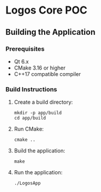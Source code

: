 # Logos Core POC

## Building the Application

### Prerequisites

- Qt 6.x
- CMake 3.16 or higher
- C++17 compatible compiler

### Build Instructions

1. Create a build directory:
   ```
   mkdir -p app/build
   cd app/build
   ```

2. Run CMake:
   ```
   cmake ..
   ```

3. Build the application:
   ```
   make
   ```

4. Run the application:
   ```
   ./LogosApp
   ```
